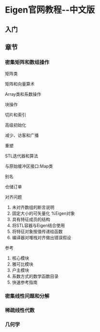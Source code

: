 # Eigen官网教程--中文版

## 入门

## 章节

### 密集矩阵和数组操作

矩阵类

矩阵和向量算术

Array类和系数操作

块操作

切片和索引

高级初始化

减少、访客和广播

重塑

STL迭代器和算法

与原始缓冲区接口:Map类

别名

仓储订单

对齐问题

1. 未对齐数组的断言说明
2. 固定大小的可矢量化 %Eigen对象
3. 具有特征成员的结构
4. 将STL容器与Eigen结合使用
5. 将特征对象按值传递给函数
6. 编译器对堆栈对齐做出错误假设

参考

1. 核心模块
2. 雅可比模块
3. 户主模块
4. 系数方式的数学函数目录
5. 快速参考指南

### 密集线性问题和分解

### 稀疏线性代数

### 几何学